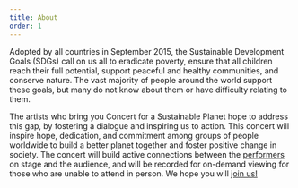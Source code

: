 ```yaml
---
title: About
order: 1
---
```

Adopted by all countries in September 2015, the Sustainable Development Goals (SDGs) call on us all to eradicate poverty, ensure that all children reach their full potential, support peaceful and healthy communities, and conserve nature. The vast majority of people around the world support these goals, but many do not know about them or have difficulty relating to them.

The artists who bring you Concert for a Sustainable Planet hope to address this gap, by fostering a dialogue and inspiring us to action. This concert will inspire hope, dedication, and commitment among groups of people worldwide to build a better planet together and foster positive change in society. The concert will build active connections between the [performers](#performers) on stage and the audience, and will be recorded for on-demand viewing for those who are unable to attend in person. We hope you will [join us!](#ticket-information)
